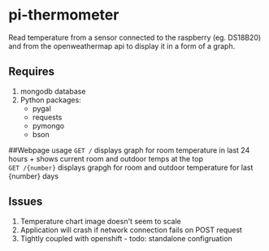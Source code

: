 # pi-thermometer

Read temperature from a sensor connected to the raspberry (eg. DS18B20) and from the openweathermap api to display it in a form of a graph.

## Requires
1. mongodb database
2. Python packages:  
    * pygal
    * requests
    * pymongo
    * bson
    
##Webpage usage
`GET /` displays graph for room temperature in last 24 hours + shows current room and outdoor temps at the top  
`GET /{number}` displays grapgh for room and outdoor temperature for last {number} days


## Issues
1. Temperature chart image doesn't seem to scale
2. Application will crash if network connection fails on POST request
3. Tightly coupled with openshift - todo: standalone configruation
